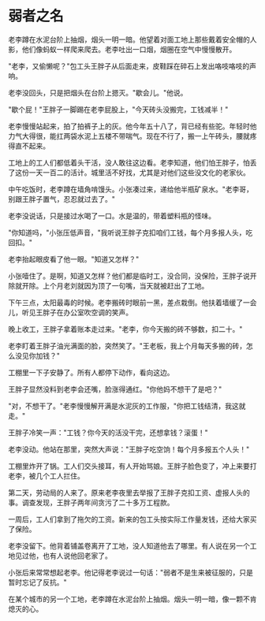 # 弱者之名

老李蹲在水泥台阶上抽烟，烟头一明一暗。他望着对面工地上那些戴着安全帽的人影，他们像蚂蚁一样爬来爬去。老李吐出一口烟，烟圈在空气中慢慢散开。

"老李，又偷懒呢？"包工头王胖子从后面走来，皮鞋踩在碎石上发出咯吱咯吱的声响。

老李没回头，只是把烟头在台阶上摁灭。"歇会儿。"他说。

"歇个屁！"王胖子一脚踢在老李屁股上，"今天砖头没搬完，工钱减半！"

老李慢慢站起来，拍了拍裤子上的灰。他今年五十八了，背已经有些驼。年轻时他力气大得很，能扛两袋水泥上五楼不带喘气。现在不行了，搬一上午砖头，腰就疼得直不起来。

工地上的工人们都低着头干活，没人敢往这边看。老李知道，他们怕王胖子，怕丢了这份一天一百二的活计。城里活不好找，尤其是对他们这些没文化的老家伙。

中午吃饭时，老李蹲在墙角啃馒头。小张凑过来，递给他半瓶矿泉水。"老李哥，别跟王胖子置气，忍忍就过去了。"

老李没说话，只是接过水喝了一口。水是温的，带着塑料瓶的怪味。

"你知道吗，"小张压低声音，"我听说王胖子克扣咱们工钱，每个月多报人头，吃回扣。"

老李抬起眼皮看了他一眼。"知道又怎样？"

小张噎住了。是啊，知道又怎样？他们都是临时工，没合同，没保险，王胖子说开除就开除。上个月老刘就因为顶了一句嘴，当天就被赶出了工地。

下午三点，太阳最毒的时候。老李搬砖时眼前一黑，差点栽倒。他扶着墙缓了一会儿，听见王胖子在办公室吹空调的笑声。

晚上收工，王胖子拿着账本走过来。"老李，你今天搬的砖不够数，扣二十。"

老李盯着王胖子油光满面的脸，突然笑了。"王老板，我上个月每天多搬的砖，怎么没见你加钱？"

工棚里一下子安静了。所有人都停下动作，看向这边。

王胖子显然没料到老李会还嘴，脸涨得通红。"你他妈不想干了是吧？"

"对，不想干了。"老李慢慢解开满是水泥灰的工作服，"你把工钱结清，我这就走。"

王胖子冷笑一声："工钱？你今天的活没干完，还想拿钱？滚蛋！"

老李没动。他站在那里，突然大声说："王胖子吃空饷！每个月多报五个人头！"

工棚里炸开了锅。工人们交头接耳，有人开始骂娘。王胖子脸色变了，冲上来要打老李，被几个工人拦住。

第二天，劳动局的人来了。原来老李夜里去举报了王胖子克扣工资、虚报人头的事。调查发现，王胖子两年间贪污了二十多万工程款。

一周后，工人们拿到了拖欠的工资。新来的包工头按实际工作量发钱，还给大家买了保险。

老李没留下。他背着铺盖卷离开了工地，没人知道他去了哪里。有人说在另一个工地见过他，也有人说他回老家了。

小张后来常常想起老李。他记得老李说过一句话："弱者不是生来被征服的，只是暂时忘记了反抗。"

在某个城市的另一个工地，老李蹲在水泥台阶上抽烟。烟头一明一暗，像一颗不肯熄灭的心。